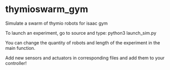 # thymioswarm_gym
Simulate a swarm of thymio robots for isaac gym

To launch an experiment, go to source and type:
    python3 launch_sim.py

You can change the quantity of robots and length of the experiment in the main function.

Add new sensors and actuators in corresponding files and add them to your controller!
